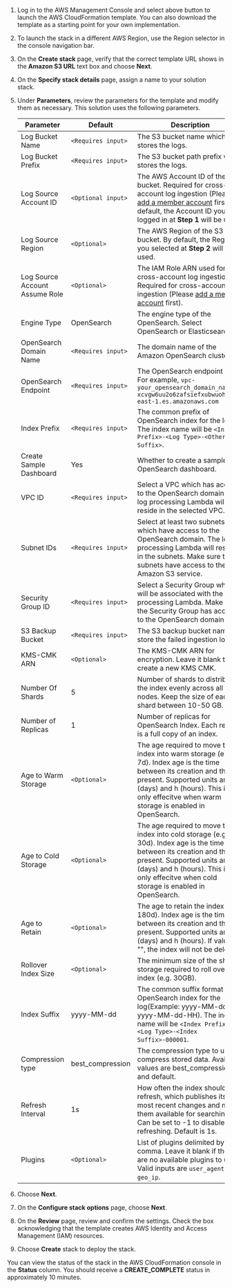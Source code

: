 1. Log in to the AWS Management Console and select above button to launch the AWS CloudFormation template. You can also download the template as a starting point for your own implementation.

2. To launch the stack in a different AWS Region, use the Region selector in the console navigation bar.

3. On the **Create stack** page, verify that the correct template URL shows in the **Amazon S3 URL** text box and choose **Next**.

4. On the **Specify stack details** page, assign a name to your solution stack.

5. Under **Parameters**, review the parameters for the template and modify them as necessary. This solution uses the following parameters.

    | Parameter                      | Default          | Description                                                                                                                                                                                                         |
    | --------------------------------|---------------------------------------------------------------------------------------------------------------------------------------------------------------------------------------------------------------------|---------------------------------------------------------------------------------------------------------------------------------------------------------------------------------------------------------------------| 
    | Log Bucket Name                | `<Requires input>` | The S3 bucket name which stores the logs.                                                                                                                                                                           |
    | Log Bucket Prefix              | `<Requires input>` | The S3 bucket path prefix which stores the logs.                                                                                                                                                                    |
    | Log Source Account ID          | `<Optional input>`  | The AWS Account ID of the S3 bucket. Required for cross-account log ingestion (Please [add a member account](../link-account/index.md) first). By default, the Account ID you logged in at **Step 1** will be used. |
    | Log Source Region              | `<Optional>` | The AWS Region of the S3 bucket. By default, the Region you selected at **Step 2** will be used.                                                                                                                    |
    | Log Source Account Assume Role | `<Optional>` | The IAM Role ARN used for cross-account log ingestion. Required for cross-account log ingestion (Please [add a member account](../link-account/index.md) first).                                                    |
    | Engine Type                    | OpenSearch | The engine type of the OpenSearch. Select OpenSearch or Elasticsearch.                                                                                                                                              |
    | OpenSearch Domain Name         | `<Requires input>` | The domain name of the Amazon OpenSearch cluster.                                                                                                                                                                   |
    | OpenSearch Endpoint            | `<Requires input>` | The OpenSearch endpoint URL. For example, `vpc-your_opensearch_domain_name-xcvgw6uu2o6zafsiefxubwuohe.us-east-1.es.amazonaws.com`                                                                                   |
    | Index Prefix                   | `<Requires input>` | The common prefix of OpenSearch index for the log. The index name will be `<Index Prefix>-<Log Type>-<Other Suffix>`.                                                                                                 |
    | Create Sample Dashboard        | Yes | Whether to create a sample OpenSearch dashboard.                                                                                                                                                                    |
    | VPC ID                         | `<Requires input>` | Select a VPC which has access to the OpenSearch domain. The log processing Lambda will reside in the selected VPC.                                                                                                  |
    | Subnet IDs                     | `<Requires input>` | Select at least two subnets which have access to the OpenSearch domain. The log processing Lambda will reside in the subnets. Make sure the subnets have access to the Amazon S3 service.                           |
    | Security Group ID              | `<Requires input>` | Select a Security Group which will be associated with the log processing Lambda. Make sure the Security Group has access to the OpenSearch domain.                                                                  |
    | S3 Backup Bucket               | `<Requires input>` | The S3 backup bucket name to store the failed ingestion logs.                                                                                                                                                       |
    | KMS-CMK ARN               | `<Optional>` | The KMS-CMK ARN for encryption. Leave it blank to create a new KMS CMK.                                                                                                                                                |                                                                                                                                                                                               |
    | Number Of Shards               | 5 | Number of shards to distribute the index evenly across all data nodes. Keep the size of each shard between 10-50 GB.                                                                                               |
    | Number of Replicas             | 1 | Number of replicas for OpenSearch Index. Each replica is a full copy of an index.                                                                                                                                   |
    | Age to Warm Storage           | `<Optional>` | The age required to move the index into warm storage (e.g. 7d). Index age is the time between its creation and the present. Supported units are d (days) and h (hours). This is only effecitve when warm storage is enabled in OpenSearch.                                                  |
    | Age to Cold Storage           | `<Optional>` | The age required to move the index into cold storage (e.g. 30d). Index age is the time between its creation and the present. Supported units are d (days) and h (hours). This is only effecitve when cold storage is enabled in OpenSearch.                                                  |
    | Age to Retain                 | `<Optional>` | The age to retain the index (e.g. 180d). Index age is the time between its creation and the present. Supported units are d (days) and h (hours). If value is "", the index will not be deleted.                                                                                                                         |
    | Rollover Index Size                 | `<Optional>` | The minimum size of the shard storage required to roll over the index (e.g. 30GB).                                                                               |
    | Index Suffix                 | yyyy-MM-dd | The common suffix format of OpenSearch index for the log(Example: yyyy-MM-dd, yyyy-MM-dd-HH). The index name will be `<Index Prefix>-<Log Type>-<Index Suffix>-000001`.                                                                                |
    | Compression type                 | best_compression | The compression type to use to compress stored data. Available values are best_compression and default.                                                                           |
    | Refresh Interval                 | 1s | How often the index should refresh, which publishes its most recent changes and makes them available for searching. Can be set to -1 to disable refreshing. Default is 1s.                |
    | Plugins | `<Optional>` | List of plugins delimited by comma. Leave it blank if there are no available plugins to use. Valid inputs are `user_agent`, `geo_ip`.                                                                                         |

6. Choose **Next**.

7. On the **Configure stack options** page, choose **Next**.

8. On the **Review** page, review and confirm the settings. Check the box acknowledging that the template creates AWS Identity and Access Management (IAM) resources.

9. Choose **Create** stack to deploy the stack.

You can view the status of the stack in the AWS CloudFormation console in the **Status** column. You should receive
a **CREATE_COMPLETE** status in approximately 10 minutes.